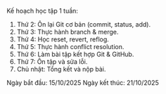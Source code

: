 Kế hoạch học tập 1 tuần:
1. Thứ 2: Ôn lại Git cơ bản (commit, status, add).
2. Thứ 3: Thực hành branch & merge.
3. Thứ 4: Học reset, revert, reflog.
4. Thứ 5: Thực hành conflict resolution.
5. Thứ 6: Làm bài tập kết hợp Git & GitHub.
6. Thứ 7: Ôn tập và sửa lỗi.
7. Chủ nhật: Tổng kết và nộp bài.

Ngày bắt đầu: 15/10/2025
Ngày kết thúc: 21/10/2025

